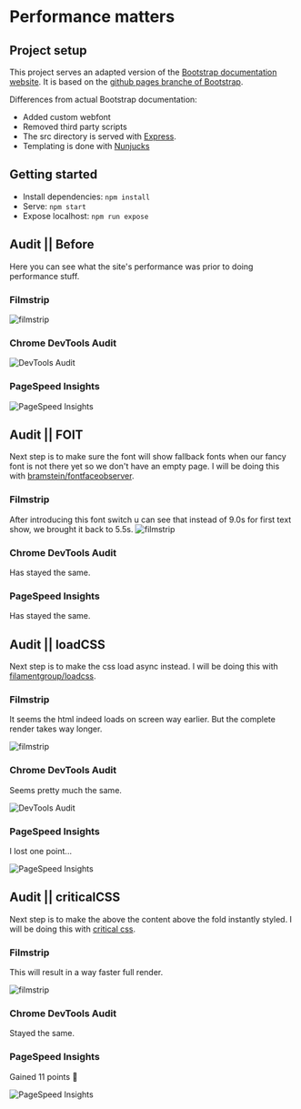 # Performance matters

## Project setup

This project serves an adapted version of the [Bootstrap documentation website](http://getbootstrap.com/). It is based on the [github pages branche of Bootstrap](https://github.com/twbs/bootstrap/tree/gh-pages).

Differences from actual Bootstrap documentation:

- Added custom webfont
- Removed third party scripts
- The src directory is served with [Express](https://expressjs.com/).
- Templating is done with [Nunjucks](https://mozilla.github.io/nunjucks/)

## Getting started

- Install dependencies: `npm install`
- Serve: `npm start`
- Expose localhost: `npm run expose`

## Audit || Before

Here you can see what the site's performance was prior to doing performance stuff.

### Filmstrip
![filmstrip](./readme-images/PM-before-filmstrip.png)

### Chrome DevTools Audit
![DevTools Audit](./readme-images/PM-before-chromeAudit.png)

### PageSpeed Insights
![PageSpeed Insights](./readme-images/PM-before-PageSpeedInsights.png)

## Audit || FOIT

Next step is to make sure the font will show fallback fonts when our fancy font is not there yet so we don't have an empty page. I will be doing this with [bramstein/fontfaceobserver](https://github.com/bramstein/fontfaceobserver).

### Filmstrip
After introducing this font switch u can see that instead of 9.0s for first text show, we brought it back to 5.5s.
![filmstrip](./readme-images/PM-FOIT-filmstrip.png)

### Chrome DevTools Audit
Has stayed the same.

### PageSpeed Insights
Has stayed the same.

## Audit || loadCSS

Next step is to make the css load async instead.  I will be doing this with [filamentgroup/loadcss](https://github.com/filamentgroup/loadCSS).


### Filmstrip
It seems the html indeed loads on screen way earlier. But the complete render takes way longer.

![filmstrip](./readme-images/PM-loadCSS-filmstrip.png)

### Chrome DevTools Audit
Seems pretty much the same.

![DevTools Audit](./readme-images/PM-loadCSS-chromeAudit.png)

### PageSpeed Insights
I lost one point...

![PageSpeed Insights](./readme-images/PM-loadCSS-PageSpeedInsights.png)

## Audit || criticalCSS

Next step is to make the above the content above the fold instantly styled.  I will be doing this with [critical css](https://jonassebastianohlsson.com/criticalpathcssgenerator/).


### Filmstrip
This will result in a way faster full render.

![filmstrip](./readme-images/PM-critical-filmstrip.png)

### Chrome DevTools Audit
Stayed the same.

### PageSpeed Insights
Gained 11 points :tada:

![PageSpeed Insights](./readme-images/PM-critical-PageSpeedInsights.png)
